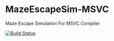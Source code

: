 # MazeEscapeSim-MSVC
Maze Escape Simulation For MSVC Compiler

[![Build Status](https://dev.azure.com/carlburnett070001/carl_burnett07/_apis/build/status/Maze%20Escape%20Sim%20-%20Master?branchName=master)](https://dev.azure.com/carlburnett070001/carl_burnett07/_build/latest?definitionId=1?branchName=master)
